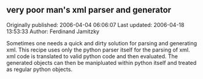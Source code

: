 ## very poor man's xml parser and generator 
Originally published: 2006-04-04 06:06:07 
Last updated: 2006-04-18 13:53:33 
Author: Ferdinand Jamitzky 
 
Sometimes one needs a quick and dirty solution for parsing and generating xml. This recipe uses only the python parser itself for the parsing of xml. xml code is translated to valid python code and then evaluated. The generated objects can then be manipluated within python itself and treated as regular python objects.